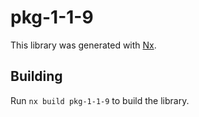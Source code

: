 # pkg-1-1-9

This library was generated with [Nx](https://nx.dev).

## Building

Run `nx build pkg-1-1-9` to build the library.
